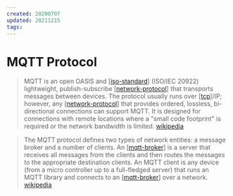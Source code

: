 ```yaml
---
created: 20200707
updated: 20211215
tags:
---
```


# MQTT Protocol

> MQTT is an open OASIS and [[iso-standard]] (ISO/IEC 20922) lightweight, publish-subscribe [[network-protocol]] that transports messages between devices. The protocol usually runs over [[tcp]]/IP; however, any [[network-protocol]] that provides ordered, lossless, bi-directional connections can support MQTT. It is designed for connections with remote locations where a "small code footprint" is required or the network bandwidth is limited. [wikipedia][1]

> The MQTT protocol defines two types of network entities: a message broker and a number of clients. An [[mqtt-broker]] is a server that receives all messages from the clients and then routes the messages to the appropriate destination clients. An MQTT client is any device (from a micro controller up to a full-fledged server) that runs an MQTT library and connects to an [[mqtt-broker]] over a network. [wikipedia][1]

[1]: https://en.wikipedia.org/wiki/MQTT
[//begin]: # "Autogenerated link references for markdown compatibility"
[iso-standard]: iso-standard "Iso Standard"
[network-protocol]: network-protocol "Network Protocol"
[tcp]: tcp "Tcp"
[network-protocol]: network-protocol "Network Protocol"
[mqtt-broker]: mqtt-broker "MQTT Broker"
[mqtt-broker]: mqtt-broker "MQTT Broker"
[//end]: # "Autogenerated link references"

